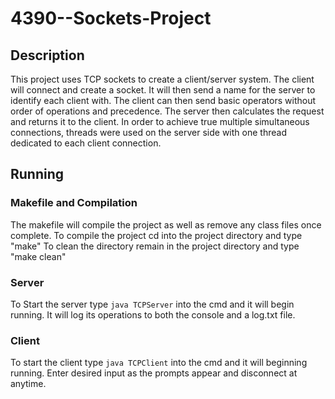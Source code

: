 # 4390--Sockets-Project

## Description
This project uses TCP sockets to create a client/server system. The client will connect and create a socket. It will then send a name for the server to identify each client with. The client can then send basic operators without order of operations and precedence. The server then calculates the request and returns it to the client. In order to achieve true multiple simultaneous connections, threads were used on the server side with one thread dedicated to each client connection.

## Running

### Makefile and Compilation
The makefile will compile the project as well as remove any class files once complete.
To compile the project cd into the project directory and type "make"
To clean the directory remain in the project directory and type "make clean"

### Server
To Start the server type `java TCPServer` into the cmd and it will begin running. It will log its operations to both the console and a log.txt file.

### Client
To start the client type `java TCPClient` into the cmd and it will beginning running. Enter desired input as the prompts appear and disconnect at anytime.
